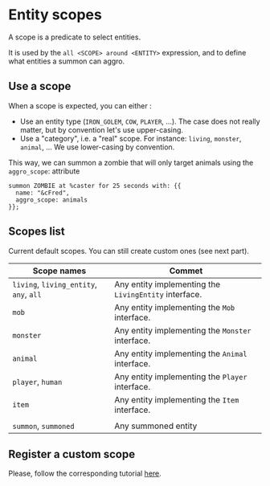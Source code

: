 # Entity scopes

A scope is a predicate to select entities.

It is used by the `all <SCOPE> around <ENTITY>` expression, and to define what entities a summon can aggro.

## Use a scope

When a scope is expected, you can either :
- Use an entity type (`IRON_GOLEM`, `COW`, `PLAYER`, ...). The case does not really matter, but by convention let's use upper-casing.
- Use a "category", i.e. a "real" scope. For instance: `living`, `monster`, `animal`, ... We use lower-casing by convention.

This way, we can summon a zombie that will only target animals using the `aggro_scope`: attribute
```
summon ZOMBIE at %caster for 25 seconds with: {{
  name: "&cFred",
  aggro_scope: animals
}};
```

## Scopes list

Current default scopes. You can still create custom ones (see next part).

| Scope names                             | Commet                                                |
|-----------------------------------------|-------------------------------------------------------|
| `living`, `living_entity`, `any`, `all` | Any entity implementing the `LivingEntity` interface. |
| `mob`                                   | Any entity implementing the `Mob` interface.          |
| `monster`                               | Any entity implementing the `Monster` interface.      |
| `animal`                                | Any entity implementing the `Animal` interface.       |
| `player`, `human`                       | Any entity implementing the `Player` interface.       |
| `item`                                  | Any entity implementing the `Item` interface.         |
|                                         |                                                       |
| `summon`, `summoned`                    | Any summoned entity                                   |

## Register a custom scope

Please, follow the corresponding tutorial [here](/documentation/registries/how_to_register.md#register-a-custom-scope).
